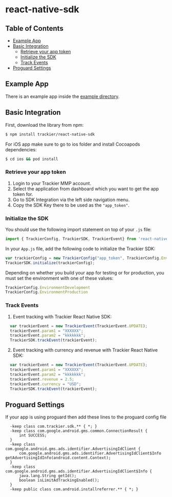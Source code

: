 # react-native-sdk

## Table of Contents

* [Example App](#qs-example-app)
* [Basic Integration](#qs-basic-integration)
    * [Retrieve your app token](#qs-retrieve-app-token)
    * [Initialize the SDK](#qs-initialize-sdk)
    * [Track Events](#qs-track-events)
* [Proguard Settings](#qs-progaurd-settings)


## <a id="qs-example-app"></a>Example App

There is an example app inside the [example directory](https://github.com/trackier/react-native-sdk/tree/main/example).


## <a id="qs-basic-integration"></a>Basic Integration

First, download the library from npm:
```sh
$ npm install trackier/react-native-sdk
```

For iOS app make sure to go to ios folder and install Cocoapods dependencies:
```sh
$ cd ios && pod install
```    

### <a id="qs-retrieve-app-token"></a>Retrieve your app token

1. Login to your Trackier MMP account.
2. Select the application from dashboard which you want to get the app token for.
3. Go to SDK Integration via the left side navigation menu.
4. Copy the SDK Key there to be used as the `"app_token"`.


### <a id="qs-initialize-sdk"></a>Initialize the SDK

You should use the following import statement on top of your `.js` file:
```js
import { TrackierConfig, TrackierSDK, TrackierEvent} from 'react-native-trackier';
```

In your `App.js` file, add the following code to initialize the Trackier SDK:
```js
var trackierConfig = new TrackierConfig("app_token", TrackierConfig.EnvironmentProduction);
TrackierSDK.initialize(trackierConfig);
```

Depending on whether you build your app for testing or for production, you must set the environment with one of these values:
```js
TrackierConfig.EnvironmentDevelopment
TrackierConfig.EnvironmentProduction
```


### <a id="qs-track-events"></a>Track Events

1. Event tracking with Trackier React Native SDK:
```js
  var trackierEvent = new TrackierEvent(TrackierEvent.UPDATE);
  trackierEvent.param1 = "XXXXXX";
  trackierEvent.param2 = "kkkkkkk";
  TrackierSDK.trackEvent(trackierEvent);
```

2. Event tracking with currency and revenue with Trackier React Native SDK:
```js
  var trackierEvent = new TrackierEvent(TrackierEvent.UPDATE);
  trackierEvent.param1 = "XXXXXX";
  trackierEvent.param2 = "kkkkkkk";
  trackierEvent.revenue = 2.5;
  trackierEvent.currency = "USD";
  TrackierSDK.trackEvent(trackierEvent);
```


## <a id="qs-progaurd-settings"></a>Proguard Settings 

If your app is using proguard then add these lines to the proguard config file 

``` 
  -keep class com.trackier.sdk.** { *; }
  -keep class com.google.android.gms.common.ConnectionResult {
      int SUCCESS;
  }
  -keep class com.google.android.gms.ads.identifier.AdvertisingIdClient {
      com.google.android.gms.ads.identifier.AdvertisingIdClient$Info getAdvertisingIdInfo(android.content.Context);
  }
  -keep class com.google.android.gms.ads.identifier.AdvertisingIdClient$Info {
      java.lang.String getId();
      boolean isLimitAdTrackingEnabled();
  }
  -keep public class com.android.installreferrer.** { *; }
```
